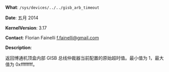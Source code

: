 **What**: `/sys/devices/../../gisb_arb_timeout`

**Date**: 五月 2014

**KernelVersion**: 3.17

**Contact**: Florian Fainelli <f.fainelli@gmail.com>

**Description**:

返回博通机顶盒内部 GISB 总线仲裁器当前配置的原始超时值。最小值为 1，最大值为 0xffffffff。